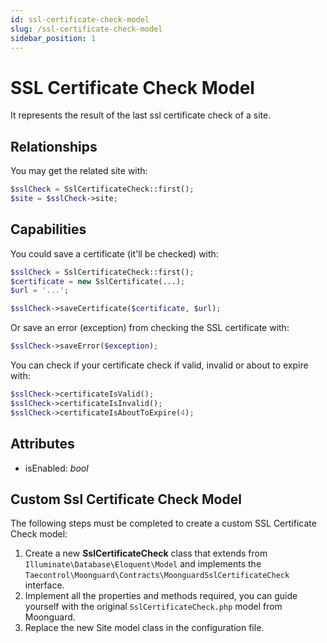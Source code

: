 ```yaml
---
id: ssl-certificate-check-model
slug: /ssl-certificate-check-model
sidebar_position: 1
---
```


# SSL Certificate Check Model

It represents the result of the last ssl certificate check of a site.

## Relationships

You may get the related site with:

```php
$sslCheck = SslCertificateCheck::first();
$site = $sslCheck->site;
```

## Capabilities

You could save a certificate (it'll be checked) with:

```php
$sslCheck = SslCertificateCheck::first();
$certificate = new SslCertificate(...);
$url = '...';

$sslCheck->saveCertificate($certificate, $url);
```

Or save an error (exception) from checking the SSL certificate with:

```php
$sslCheck->saveError($exception);
```

You can check if your certificate check if valid, invalid or about to expire with:

```php
$sslCheck->certificateIsValid();
$sslCheck->certificateIsInvalid();
$sslCheck->certificateIsAboutToExpire(4);
```

## Attributes

- isEnabled: _bool_

## Custom Ssl Certificate Check Model

The following steps must be completed to create a custom SSL Certificate Check model:

1. Create a new **SslCertificateCheck** class that extends from `Illuminate\Database\Eloquent\Model` and implements the `Taecontrol\Moonguard\Contracts\MoonguardSslCertificateCheck` interface.
2. Implement all the properties and methods required, you can guide yourself with the original `SslCertificateCheck.php` model from Moonguard.
3. Replace the new Site model class in the configuration file.
